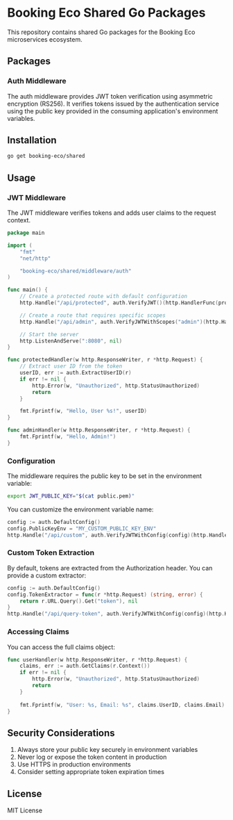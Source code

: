 # Booking Eco Shared Go Packages

This repository contains shared Go packages for the Booking Eco microservices ecosystem.

## Packages

### Auth Middleware

The auth middleware provides JWT token verification using asymmetric encryption (RS256). It verifies tokens issued by the authentication service using the public key provided in the consuming application's environment variables.

## Installation

```bash
go get booking-eco/shared
```

## Usage

### JWT Middleware

The JWT middleware verifies tokens and adds user claims to the request context.

```go
package main

import (
	"fmt"
	"net/http"

	"booking-eco/shared/middleware/auth"
)

func main() {
	// Create a protected route with default configuration
	http.Handle("/api/protected", auth.VerifyJWT()(http.HandlerFunc(protectedHandler)))

	// Create a route that requires specific scopes
	http.Handle("/api/admin", auth.VerifyJWTWithScopes("admin")(http.HandlerFunc(adminHandler)))

	// Start the server
	http.ListenAndServe(":8080", nil)
}

func protectedHandler(w http.ResponseWriter, r *http.Request) {
	// Extract user ID from the token
	userID, err := auth.ExtractUserID(r)
	if err != nil {
		http.Error(w, "Unauthorized", http.StatusUnauthorized)
		return
	}

	fmt.Fprintf(w, "Hello, User %s!", userID)
}

func adminHandler(w http.ResponseWriter, r *http.Request) {
	fmt.Fprintf(w, "Hello, Admin!")
}
```

### Configuration

The middleware requires the public key to be set in the environment variable:

```bash
export JWT_PUBLIC_KEY="$(cat public.pem)"
```

You can customize the environment variable name:

```go
config := auth.DefaultConfig()
config.PublicKeyEnv = "MY_CUSTOM_PUBLIC_KEY_ENV"
http.Handle("/api/custom", auth.VerifyJWTWithConfig(config)(http.HandlerFunc(customHandler)))
```

### Custom Token Extraction

By default, tokens are extracted from the Authorization header. You can provide a custom extractor:

```go
config := auth.DefaultConfig()
config.TokenExtractor = func(r *http.Request) (string, error) {
    return r.URL.Query().Get("token"), nil
}
http.Handle("/api/query-token", auth.VerifyJWTWithConfig(config)(http.HandlerFunc(queryTokenHandler)))
```

### Accessing Claims

You can access the full claims object:

```go
func userHandler(w http.ResponseWriter, r *http.Request) {
    claims, err := auth.GetClaims(r.Context())
    if err != nil {
        http.Error(w, "Unauthorized", http.StatusUnauthorized)
        return
    }
    
    fmt.Fprintf(w, "User: %s, Email: %s", claims.UserID, claims.Email)
}
```

## Security Considerations

1. Always store your public key securely in environment variables
2. Never log or expose the token content in production
3. Use HTTPS in production environments
4. Consider setting appropriate token expiration times

## License

MIT License 